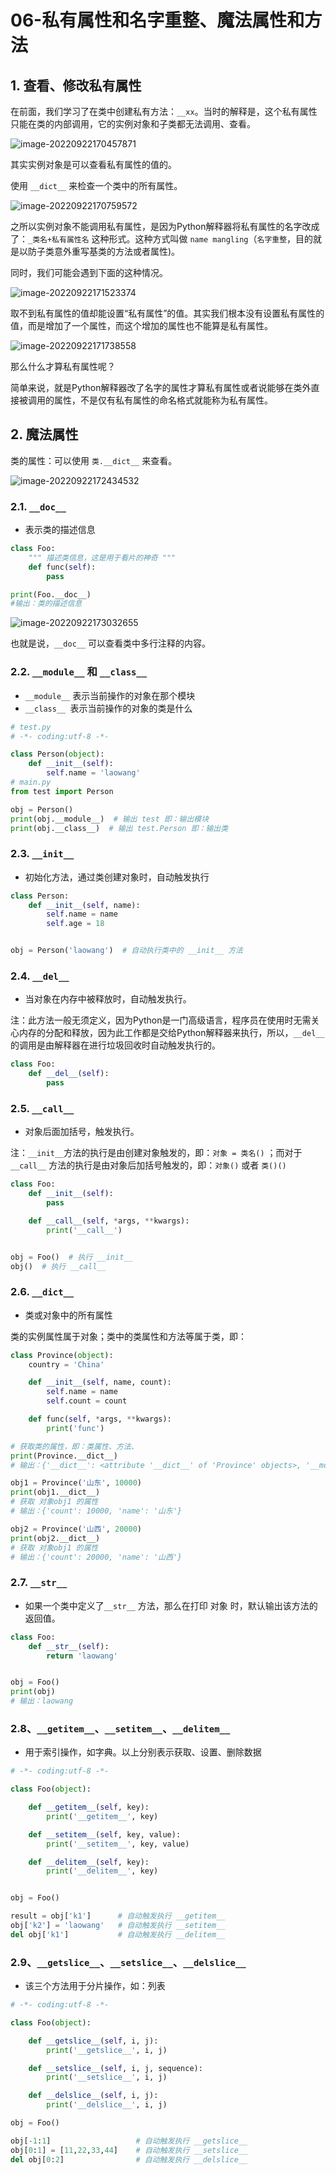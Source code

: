 # 06-私有属性和名字重整、魔法属性和方法

## 1. 查看、修改私有属性

在前面，我们学习了在类中创建私有方法：`__xx`。当时的解释是，这个私有属性只能在类的内部调用，它的实例对象和子类都无法调用、查看。

![image-20220922170457871](D:\Typora\my_file\图片\image-20220922170457871.png)

其实实例对象是可以查看私有属性的值的。

使用 `__dict__` 来检查一个类中的所有属性。

![image-20220922170759572](D:\Typora\my_file\图片\image-20220922170759572.png)

之所以实例对象不能调用私有属性，是因为Python解释器将私有属性的名字改成了：`_类名+私有属性名` 这种形式。这种方式叫做 `name mangling`（`名字重整`，目的就是以防子类意外重写基类的方法或者属性)。

同时，我们可能会遇到下面的这种情况。

![image-20220922171523374](D:\Typora\my_file\图片\image-20220922171523374.png)

取不到私有属性的值却能设置“私有属性”的值。其实我们根本没有设置私有属性的值，而是增加了一个属性，而这个增加的属性也不能算是私有属性。

![image-20220922171738558](D:\Typora\my_file\图片\image-20220922171738558.png)

那么什么才算私有属性呢？

简单来说，就是Python解释器改了名字的属性才算私有属性或者说能够在类外直接被调用的属性，不是仅有私有属性的命名格式就能称为私有属性。

## 2. 魔法属性

类的属性：可以使用 `类.__dict__` 来查看。

![image-20220922172434532](D:\Typora\my_file\图片\image-20220922172434532.png)

### 2.1. `__doc__`

- 表示类的描述信息

```python
class Foo:
    """ 描述类信息，这是用于看片的神奇 """
    def func(self):
        pass

print(Foo.__doc__)
#输出：类的描述信息
```

![image-20220922173032655](D:\Typora\my_file\图片\image-20220922173032655.png)

也就是说，`__doc__` 可以查看类中多行注释的内容。

### 2.2. `__module__` 和 `__class__`

- `__module__` 表示当前操作的对象在那个模块
- `__class__ `表示当前操作的对象的类是什么

```python
# test.py
# -*- coding:utf-8 -*-

class Person(object):
    def __init__(self):
        self.name = 'laowang'
# main.py
from test import Person

obj = Person()
print(obj.__module__)  # 输出 test 即：输出模块
print(obj.__class__)  # 输出 test.Person 即：输出类
```

### 2.3. `__init__`

- 初始化方法，通过类创建对象时，自动触发执行

```python
class Person:
    def __init__(self, name):
        self.name = name
        self.age = 18


obj = Person('laowang')  # 自动执行类中的 __init__ 方法
```

### 2.4. `__del__`

- 当对象在内存中被释放时，自动触发执行。

注：此方法一般无须定义，因为Python是一门高级语言，程序员在使用时无需关心内存的分配和释放，因为此工作都是交给Python解释器来执行，所以，`__del__` 的调用是由解释器在进行垃圾回收时自动触发执行的。

```python
class Foo:
    def __del__(self):
        pass
```

### 2.5. `__call__`

- 对象后面加括号，触发执行。

注：`__init__`方法的执行是由创建对象触发的，即：`对象 = 类名()` ；而对于 `__call__` 方法的执行是由对象后加括号触发的，即：`对象()` 或者 `类()()`

```python
class Foo:
    def __init__(self):
        pass

    def __call__(self, *args, **kwargs):
        print('__call__')


obj = Foo()  # 执行 __init__
obj()  # 执行 __call__
```

### 2.6. `__dict__`

- 类或对象中的所有属性

类的实例属性属于对象；类中的类属性和方法等属于类，即：

```python
class Province(object):
    country = 'China'

    def __init__(self, name, count):
        self.name = name
        self.count = count

    def func(self, *args, **kwargs):
        print('func')

# 获取类的属性，即：类属性、方法、
print(Province.__dict__)
# 输出：{'__dict__': <attribute '__dict__' of 'Province' objects>, '__module__': '__main__', 'country': 'China', '__doc__': None, '__weakref__': <attribute '__weakref__' of 'Province' objects>, 'func': <function Province.func at 0x101897950>, '__init__': <function Province.__init__ at 0x1018978c8>}

obj1 = Province('山东', 10000)
print(obj1.__dict__)
# 获取 对象obj1 的属性
# 输出：{'count': 10000, 'name': '山东'}

obj2 = Province('山西', 20000)
print(obj2.__dict__)
# 获取 对象obj1 的属性
# 输出：{'count': 20000, 'name': '山西'}
```

### 2.7. `__str__`

- 如果一个类中定义了`__str__` 方法，那么在打印 对象 时，默认输出该方法的返回值。

```python
class Foo:
    def __str__(self):
        return 'laowang'


obj = Foo()
print(obj)
# 输出：laowang
```

### 2.8、`__getitem__`、`__setitem__`、`__delitem__`

- 用于索引操作，如字典。以上分别表示获取、设置、删除数据

```python
# -*- coding:utf-8 -*-

class Foo(object):

    def __getitem__(self, key):
        print('__getitem__', key)

    def __setitem__(self, key, value):
        print('__setitem__', key, value)

    def __delitem__(self, key):
        print('__delitem__', key)


obj = Foo()

result = obj['k1']      # 自动触发执行 __getitem__
obj['k2'] = 'laowang'   # 自动触发执行 __setitem__
del obj['k1']           # 自动触发执行 __delitem__
```

### 2.9、`__getslice__`、`__setslice__`、`__delslice__`

- 该三个方法用于分片操作，如：列表

```python
# -*- coding:utf-8 -*-

class Foo(object):

    def __getslice__(self, i, j):
        print('__getslice__', i, j)

    def __setslice__(self, i, j, sequence):
        print('__setslice__', i, j)

    def __delslice__(self, i, j):
        print('__delslice__', i, j)

obj = Foo()

obj[-1:1]                   # 自动触发执行 __getslice__
obj[0:1] = [11,22,33,44]    # 自动触发执行 __setslice__
del obj[0:2]                # 自动触发执行 __delslice__
```

